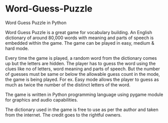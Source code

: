 # Word-Guess-Puzzle
Word Guess Puzzle in Python

Word Guess Puzzle is a great game for vocabulary building. An English dictionary of around 80,000 words with meaning and parts of speech is embedded within the game. The game can be played in easy, medium & hard mode.

Every time the game is played, a random word from the dictionary comes up but the letters are hidden. The player has to guess the word using the clues like no of letters, word meaning and parts of speech. But the number of guesses must be same or below the allowable guess count in the mode, the game is being played. For ex. Easy mode allows the player to guess as much as twice the number of the distinct letters of the word.

The game is written in Python programming language using pygame module for graphics and audio capabilities.

The dictionary used in the game is free to use as per the author and taken from the internet. The credit goes to the rightful owners.
